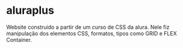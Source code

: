 # aluraplus

Website construido a partir de um curso de CSS da alura. Nele fiz manipulação dos elementos CSS, formatos, tipos como GRID e FLEX Container.
